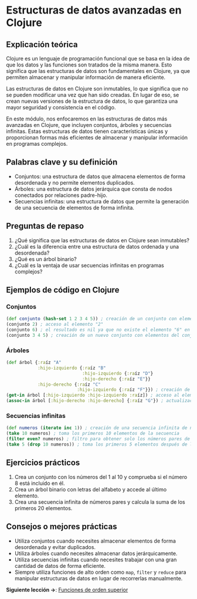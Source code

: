 
# Estructuras de datos avanzadas en Clojure

## Explicación teórica
Clojure es un lenguaje de programación funcional que se basa en la idea de que los datos y las funciones son tratados de la misma manera. Esto significa que las estructuras de datos son fundamentales en Clojure, ya que permiten almacenar y manipular información de manera eficiente.

Las estructuras de datos en Clojure son inmutables, lo que significa que no se pueden modificar una vez que han sido creadas. En lugar de eso, se crean nuevas versiones de la estructura de datos, lo que garantiza una mayor seguridad y consistencia en el código.

En este módulo, nos enfocaremos en las estructuras de datos más avanzadas en Clojure, que incluyen conjuntos, árboles y secuencias infinitas. Estas estructuras de datos tienen características únicas y proporcionan formas más eficientes de almacenar y manipular información en programas complejos.

## Palabras clave y su definición
- Conjuntos: una estructura de datos que almacena elementos de forma desordenada y no permite elementos duplicados.
- Árboles: una estructura de datos jerárquica que consta de nodos conectados por relaciones padre-hijo.
- Secuencias infinitas: una estructura de datos que permite la generación de una secuencia de elementos de forma infinita.

## Preguntas de repaso
1. ¿Qué significa que las estructuras de datos en Clojure sean inmutables?
2. ¿Cuál es la diferencia entre una estructura de datos ordenada y una desordenada?
3. ¿Qué es un árbol binario?
4. ¿Cuál es la ventaja de usar secuencias infinitas en programas complejos?

## Ejemplos de código en Clojure
### Conjuntos
```clojure
(def conjunto (hash-set 1 2 3 4 5)) ; creación de un conjunto con elementos
(conjunto 2) ; acceso al elemento "2"
(conjunto 6) ; el resultado es nil ya que no existe el elemento "6" en el conjunto
(conjunto 3 4 5) ; creación de un nuevo conjunto con elementos del conjunto original
```

### Árboles
```clojure
(def árbol {:raíz "A"
            :hijo-izquierdo {:raíz "B"
                             :hijo-izquierdo {:raíz "D"}
                             :hijo-derecho {:raíz "E"}}
            :hijo-derecho {:raíz "C"
                           :hijo-izquierdo {:raíz "F"}}) ; creación de un árbol
(get-in árbol [:hijo-izquierdo :hijo-izquierdo :raíz]) ; acceso al elemento "D"
(assoc-in árbol [:hijo-derecho :hijo-derecho] {:raíz "G"}) ; actualización del árbol con un nuevo elemento
```

### Secuencias infinitas
```clojure
(def numeros (iterate inc 1)) ; creación de una secuencia infinita de números
(take 10 numeros) ; toma los primeros 10 elementos de la secuencia
(filter even? numeros) ; filtro para obtener solo los números pares de la secuencia
(take 5 (drop 10 numeros)) ; toma los primeros 5 elementos después de los primeros 10 de la secuencia
```

## Ejercicios prácticos
1. Crea un conjunto con los números del 1 al 10 y comprueba si el número 8 está incluido en él.
2. Crea un árbol binario con letras del alfabeto y accede al último elemento.
3. Crea una secuencia infinita de números pares y calcula la suma de los primeros 20 elementos.

## Consejos o mejores prácticas
- Utiliza conjuntos cuando necesites almacenar elementos de forma desordenada y evitar duplicados.
- Utiliza árboles cuando necesites almacenar datos jerárquicamente.
- Utiliza secuencias infinitas cuando necesites trabajar con una gran cantidad de datos de forma eficiente.
- Siempre utiliza funciones de alto orden como `map`, `filter` y `reduce` para manipular estructuras de datos en lugar de recorrerlas manualmente.


**Siguiente lección ->**: [Funciones de orden superior](funciones_de_orden_superior.md)